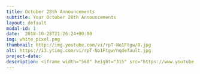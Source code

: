 ```yaml
---
title: October 28th Announcements
subtitle: Your October 28th Announcements
layout: default
modal-id: 1 
date:  2018-10-28T21:26:24+00:00
img: white_pixel.png
thumbnail: http://img.youtube.com/vi/rpT-No1Ftgw/0.jpg
alt: https://i3.ytimg.com/vi/rpT-No1Ftgw/hqdefault.jpg
project-date: 
description: <iframe width="560" height="315" src="https://www.youtube.com/embed/rpT-No1Ftgw" frameborder="0" allowfullscreen></iframe> 
---
```

